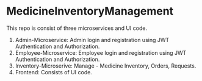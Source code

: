 # MedicineInventoryManagement
This repo is consist of three microservices and UI code.
1. Admin-Microservice: Admin login and registration using JWT Authentication and Authorization.
2. Employee-Microservice: Employee login and registration using JWT Authentication and Authorization.
3. Inventory-Microserive: Manage - Medicine Inventory, Orders, Requests.
4. Frontend: Consists of UI code.
